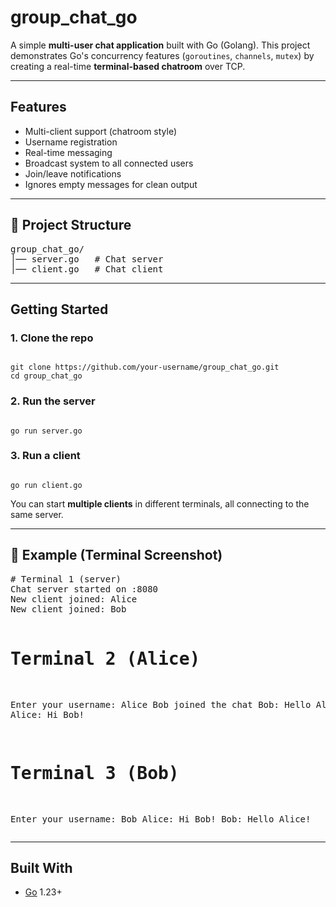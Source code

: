<h1>group_chat_go</h1>

<p>
A simple <b>multi-user chat application</b> built with Go (Golang).  
This project demonstrates Go's concurrency features (<code>goroutines</code>, <code>channels</code>, <code>mutex</code>) 
by creating a real-time <b>terminal-based chatroom</b> over TCP.
</p>

<hr>

<h2>Features</h2>
<ul>
  <li>Multi-client support (chatroom style)</li>
  <li>Username registration</li>
  <li>Real-time messaging</li>
  <li>Broadcast system to all connected users</li>
  <li>Join/leave notifications</li>
  <li>Ignores empty messages for clean output</li>
</ul>

<hr>

<h2>📂 Project Structure</h2>
<pre>
group_chat_go/
│── server.go   # Chat server
│── client.go   # Chat client
</pre>

<hr>

<h2>Getting Started</h2>

<h3>1. Clone the repo</h3>
<pre><code>
git clone https://github.com/your-username/group_chat_go.git
cd group_chat_go
</code></pre>

<h3>2. Run the server</h3>
<pre><code>
go run server.go
</code></pre>

<h3>3. Run a client</h3>
<pre><code>
go run client.go
</code></pre>

<p>You can start <b>multiple clients</b> in different terminals, all connecting to the same server.</p>

<hr>

<h2>📸 Example (Terminal Screenshot)</h2>
<pre>
# Terminal 1 (server)
Chat server started on :8080
New client joined: Alice
New client joined: Bob

# Terminal 2 (Alice)
Enter your username: Alice
Bob joined the chat
Bob: Hello Alice!
Alice: Hi Bob!

# Terminal 3 (Bob)
Enter your username: Bob
Alice: Hi Bob!
Bob: Hello Alice!
</pre>

<hr>

 
 
<!-- <h2>📌 Next Steps (Future Improvements)</h2>
<ul>
  <li>Add <code>/quit</code> command to exit gracefully</li>
  <li>List active users</li>
  <li>Save chat history to file</li>
  <li>WebSocket support for a web-based version</li>
</ul>

<hr> -->

<h2>Built With</h2>
<ul>
  <li><a href="https://golang.org/">Go</a> 1.23+</li>
</ul>

